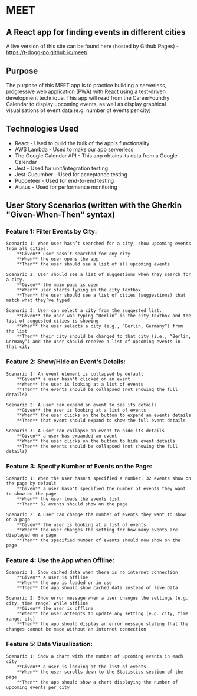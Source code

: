 # MEET
## A React app for finding events in different cities
A live version of this site can be found here (hosted by Github Pages) - https://t-dogg-po.github.io/meet/

## Purpose
The purpose of this MEET app is to practice building a serverless, progressive web application (PWA) with React using a test-driven development technique. This app will read from the CareerFoundry Calendar to display upcoming events, as well as display graphical visualisations of event data (e.g. number of events per city)

## Technologies Used
* React - Used to build the bulk of the app's functionality
* AWS Lambda - Used to make our app serverless
* The Google Calendar API - This app obtains its data from a Google Calendar
* Jest - Used for unit/integration testing
* Jest-Cucumber - Used for acceptance testing
* Puppeteer - Used for end-to-end testing
* Atatus - Used for performance monitoring

## User Story Scenarios (written with the Gherkin "Given-When-Then" syntax)

### Feature 1: Filter Events by City:
```
Scenario 1: When user hasn’t searched for a city, show upcoming events from all cities.
    **Given** user hasn’t searched for any city
    **When** the user opens the app
    **Then** the user should see a list of all upcoming events
```
```
Scenario 2: User should see a list of suggestions when they search for a city.
    **Given** the main page is open
    **When** user starts typing in the city textbox
    **Then** the user should see a list of cities (suggestions) that match what they’ve typed
```
```
Scenario 3: User can select a city from the suggested list.
    **Given** the user was typing “Berlin” in the city textbox and the list of suggested cities is showing
    **When** the user selects a city (e.g., “Berlin, Germany”) from the list
    **Then** their city should be changed to that city (i.e., “Berlin, Germany”) and the user should receive a list of upcoming events in that city
```

### Feature 2: Show/Hide an Event's Details:
```
Scenario 1: An event element is collapsed by default
    **Given** a user hasn't clicked on an event
    **When** the user is looking at a list of events
    **Then** the events should be collapsed (not showing the full details)
```
```
Scenario 2: A user can expand an event to see its details
    **Given** the user is looking at a list of events
    **When** the user clicks on the button to expand an events details
    **Then** that event should expand to show the full event details
```
```
Scenario 3: A user can collapse an event to hide its details
    **Given** a user has expanded an event
    **When** the user clicks on the button to hide event details
    **Then** the events should be collapsed (not showing the full details)
```

### Feature 3: Specify Number of Events on the Page:
```
Scenario 1: When the user hasn't specified a number, 32 events show on the page by default
    **Given** a user hasn't specified the number of events they want to show on the page
    **When** the user loads the events list
    **Then** 32 events should show on the page
```
```
Scenario 2: A user can change the number of events they want to show on a page
    **Given** the user is looking at a list of events
    **When** the user changes the setting for how many events are displayed on a page
    **Then** the specified number of events should now show on the page
```

### Feature 4: Use the App when Offline:
```
Scenario 1: Show cached data when there is no internet connection
    **Given** a user is offline
    **When** the app is loaded or in use
    **Then** the app should show cached data instead of live data
```
```
Scenario 2: Show error message when a user changes the settings (e.g. city, time range) while offline
    **Given** the user is offline
    **When** the user attempts to update any setting (e.g. city, time range, etc)
    **Then** the app should display an error message stating that the changes cannot be made without an internet connection
```

### Feature 5: Data Visualization:
```
Scenario 1: Show a chart with the number of upcoming events in each city
    **Given** a user is looking at the list of events
    **When** the user scrolls down to the Statistics section of the page
    **Then** the app should show a chart displaying the number of upcoming events per city
```
